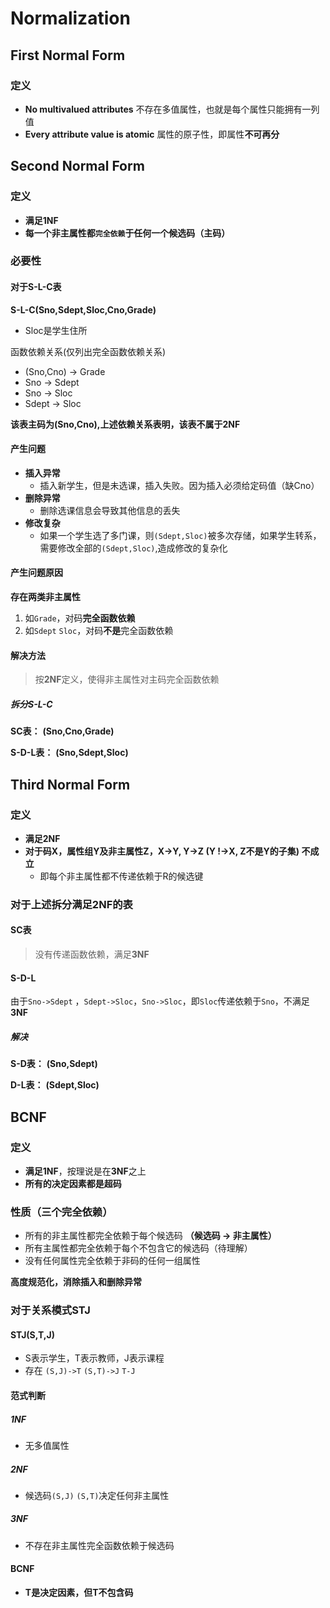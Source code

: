 # Normalization

## First Normal Form

### 定义

* **No multivalued attributes** 不存在多值属性，也就是每个属性只能拥有一列值
* **Every attribute value is atomic** 属性的原子性，即属性**不可再分**



## Second Normal Form

### 定义

* **满足1NF**
* **每一个非主属性都`完全依赖`于任何一个候选码（主码）**

### 必要性

#### 对于S-L-C表

**S-L-C(Sno,Sdept,Sloc,Cno,Grade)**

* Sloc是学生住所

函数依赖关系(仅列出完全函数依赖关系)

* (Sno,Cno) -> Grade
* Sno -> Sdept
* Sno -> Sloc
* Sdept -> Sloc

**该表主码为(Sno,Cno),上述依赖关系表明，该表不属于2NF**

#### 产生问题

* **插入异常**
  * 插入新学生，但是未选课，插入失败。因为插入必须给定码值（缺Cno）
* **删除异常**
  * 删除选课信息会导致其他信息的丢失
* **修改复杂**
  * 如果一个学生选了多门课，则`(Sdept,Sloc)`被多次存储，如果学生转系，需要修改全部的`(Sdept,Sloc)`,造成修改的复杂化

#### 产生问题原因

**存在两类非主属性**

1. 如`Grade`，对码**完全函数依赖**
2. 如`Sdept` `Sloc`，对码**不是**完全函数依赖

#### 解决方法

> 按**2NF**定义，使得非主属性对主码完全函数依赖

##### 拆分S-L-C

**SC表：**  **(Sno,Cno,Grade)**

**S-D-L表：** **(Sno,Sdept,Sloc)**



## Third Normal Form

### 定义

* **满足2NF**
* **对于码X，属性组Y及非主属性Z，X->Y, Y->Z (Y !->X, Z不是Y的子集) 不成立**
  * 即每个非主属性都不传递依赖于R的候选键 

### 对于上述拆分满足2NF的表

#### SC表

> 没有传递函数依赖，满足**3NF**

#### S-D-L

由于`Sno->Sdept` ，`Sdept->Sloc`，`Sno->Sloc`，即`Sloc`传递依赖于`Sno`，不满足**3NF**

##### 解决

**S-D表：** **(Sno,Sdept)**

**D-L表：** **(Sdept,Sloc)**



## BCNF

### 定义

* **满足1NF**，按理说是在**3NF**之上
* **所有的决定因素都是超码**

### 性质（三个完全依赖）

* 所有的非主属性都完全依赖于每个候选码 **（候选码 -> 非主属性）**
* 所有主属性都完全依赖于每个不包含它的候选码（待理解）
* 没有任何属性完全依赖于非码的任何一组属性 

**高度规范化，消除插入和删除异常**

### 对于关系模式STJ

#### STJ(S,T,J)

* S表示学生，T表示教师，J表示课程
* 存在 `(S,J)->T` `(S,T)->J` `T-J` 

#### 范式判断

##### 1NF

* 无多值属性

##### 2NF

* 候选码`(S,J)` `(S,T)`决定任何非主属性

##### 3NF

* 不存在非主属性完全函数依赖于候选码

#### BCNF

* **T是决定因素，但T不包含码**

